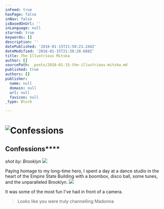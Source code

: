 ```yaml
---
inFeed: true
hasPage: false
inNav: false
isBasedOnUrl: ''
inLanguage: null
starred: true
keywords: []
description: ''
datePublished: '2016-01-15T21:58:23.244Z'
dateModified: '2016-01-15T21:58:20.688Z'
title: The Illustrious Mitska
author: []
sourcePath: _posts/2016-01-15-the-illustrious-mitska.md
published: true
authors: []
publisher:
  name: null
  domain: null
  url: null
  favicon: null
_type: Blurb

---
```

# ![Confessions](https://the-grid-user-content.s3-us-west-2.amazonaws.com/62371495-7ff5-49c8-9f4e-38e0ba2e55b0.jpg)

## Confessions****

_shot by: Brooklyn_
![](https://the-grid-user-content.s3-us-west-2.amazonaws.com/82181a97-9db2-4de7-bae0-57a82c44067e.jpg)

Paying homage to my long-time hero, I spent a day at a dance studio in the heart of the Empire State Building with a boombox, disco ball, some tunes, and the unparalleled Brooklyn.
![](https://the-grid-user-content.s3-us-west-2.amazonaws.com/7375e8e7-3eab-4b15-a8a3-e11669923ff6.jpg)

It was some of the most fun I've had in front of a camera.

> Looks like you were truly channelling Madonna